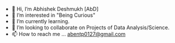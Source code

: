 - 👋 Hi, I’m Abhishek Deshmukh [AbD]
- 👀 I’m interested in "Being Curious"  
- 🌱 I’m currently learning.
- 💞️ I’m looking to collaborate on Projects of Data Analysis/Science.
- 📫 How to reach me ... abentp0127@gmail.com
